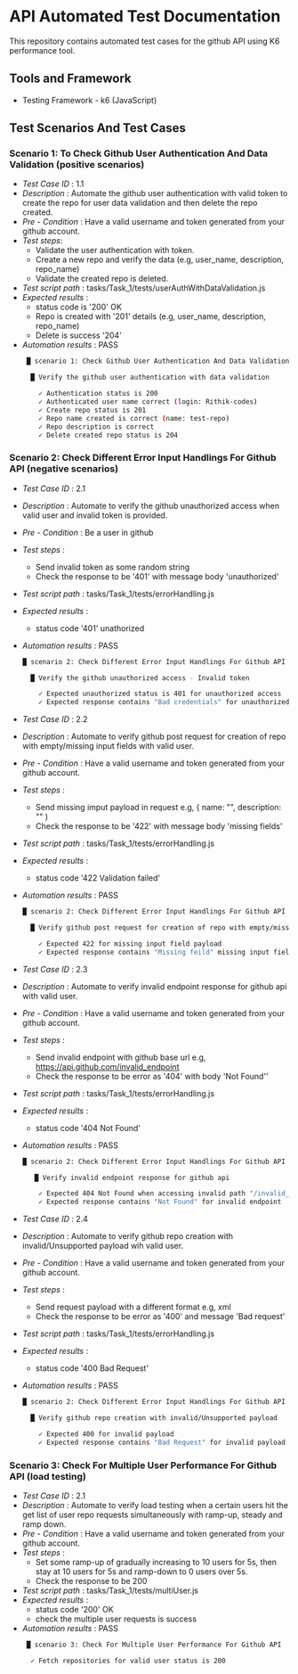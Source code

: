 # API Automated Test Documentation
This repository contains automated test cases for the github API using K6 performance tool.

## Tools and Framework
- Testing Framework - k6 (JavaScript)

## Test Scenarios And Test Cases

### Scenario 1: To Check Github User Authentication And Data Validation (positive scenarios)

- _Test Case ID_ : 1.1
- _Description_ : Automate the github user authentication with valid token to create the repo for user data validation and then delete the repo created.
- _Pre - Condition_ : Have a valid username and token generated from your github account.
- _Test steps_:
  - Validate the user authentication with token.
  - Create a new repo and verify the data (e.g, user_name, description, repo_name)
  - Validate the created repo is deleted.
- _Test script path_ : tasks/Task_1/tests/userAuthWithDataValidation.js
- _Expected results_ :
  - status code is '200' OK
  - Repo is created with '201' details (e.g, user_name, description, repo_name)
  - Delete is success '204'
- _Automation results_ : PASS
  ```bash
   █ scenario 1: Check Github User Authentication And Data Validation

    █ Verify the github user authentication with data validation

      ✓ Authentication status is 200
      ✓ Authenticated user name correct (login: Rithik-codes)
      ✓ Create repo status is 201
      ✓ Repo name created is correct (name: test-repo)
      ✓ Repo description is correct
      ✓ Delete created repo status is 204
  ```

### Scenario 2: Check Different Error Input Handlings For Github API (negative scenarios)

- _Test Case ID_ : 2.1
- _Description_ : Automate to verify the github unauthorized access when valid user and invalid token is provided.
- _Pre - Condition_ : Be a user in github
- _Test steps_ :
  - Send invalid token as some random string
  - Check the response to be '401' with message body 'unauthorized'
- _Test script path_ : tasks/Task_1/tests/errorHandling.js
- _Expected results_ :
  - status code '401' unathorized
- _Automation results_ : PASS
  ```bash
  █ scenario 2: Check Different Error Input Handlings For Github API

    █ Verify the github unauthorized access - Invalid token

      ✓ Expected unauthorized status is 401 for unauthorized access
      ✓ Expected response contains "Bad credentials" for unauthorized access
  ```

- _Test Case ID_ : 2.2
- _Description_ : Automate to verify github post request for creation of repo with empty/missing input fields with valid user.
- _Pre - Condition_ : Have a valid username and token generated from your github account.
- _Test steps_ :
  - Send missing imput payload in request e.g, { name: "", description: "" )
  - Check the response to be '422' with message body 'missing fields'
- _Test script path_ : tasks/Task_1/tests/errorHandling.js
- _Expected results_ :
  - status code '422 Validation failed'
- _Automation results_ : PASS
  ```bash
  █ scenario 2: Check Different Error Input Handlings For Github API
  
    █ Verify github post request for creation of repo with empty/missing input fields

      ✓ Expected 422 for missing input field payload
      ✓ Expected response contains "Missing feild" missing input field payload
  ```

- _Test Case ID_ : 2.3
- _Description_ : Automate to verify invalid endpoint response for github api with valid user.
- _Pre - Condition_ : Have a valid username and token generated from your github account.
- _Test steps_ :
  - Send invalid endpoint with github base url e.g, https://api.github.com/invalid_endpoint
  - Check the response to be error as '404' with body 'Not Found''
- _Test script path_ : tasks/Task_1/tests/errorHandling.js
- _Expected results_ :
  - status code '404 Not Found'
- _Automation results_ : PASS
  ```bash
  █ scenario 2: Check Different Error Input Handlings For Github API
  
     █ Verify invalid endpoint response for github api

      ✓ Expected 404 Not Found when accessing invalid path "/invalid_endpoint"
      ✓ Expected response contains "Not Found" for invalid endpoint 
  ```

- _Test Case ID_ : 2.4
- _Description_ : Automate to verify github repo creation with invalid/Unsupported payload wih valid user.
- _Pre - Condition_ : Have a valid username and token generated from your github account.
- _Test steps_ :
  - Send request payload with a different format e.g, xml
  - Check the response to be error as '400' and message 'Bad request'
- _Test script path_ : tasks/Task_1/tests/errorHandling.js
- _Expected results_ :
  - status code '400 Bad Request'
- _Automation results_ : PASS
  ```bash
  █ scenario 2: Check Different Error Input Handlings For Github API

    █ Verify github repo creation with invalid/Unsupported payload

      ✓ Expected 400 for invalid payload
      ✓ Expected response contains "Bad Request" for invalid payload
  ```

### Scenario 3: Check For Multiple User Performance For Github API (load testing)

- _Test Case ID_ : 2.1
- _Description_ : Automate to verify load testing when a certain users hit the get list of user repo requests simultaneously with ramp-up, steady and ramp down.
- _Pre - Condition_ : Have a valid username and token generated from your github account.
- _Test steps_ :
  - Set some ramp-up of gradually increasing to 10 users for 5s, then stay at 10 users for 5s and ramp-down to 0 users over 5s.
  - Check the response to be 200
- _Test script path_ : tasks/Task_1/tests/multiUser.js
- _Expected results_ :
  - status code '200' OK
  - check the multiple user requests is success
- _Automation results_ : PASS
  ```bash
   █ scenario 3: Check For Multiple User Performance For Github API

    ✓ Fetch repositories for valid user status is 200  
  ```
  

